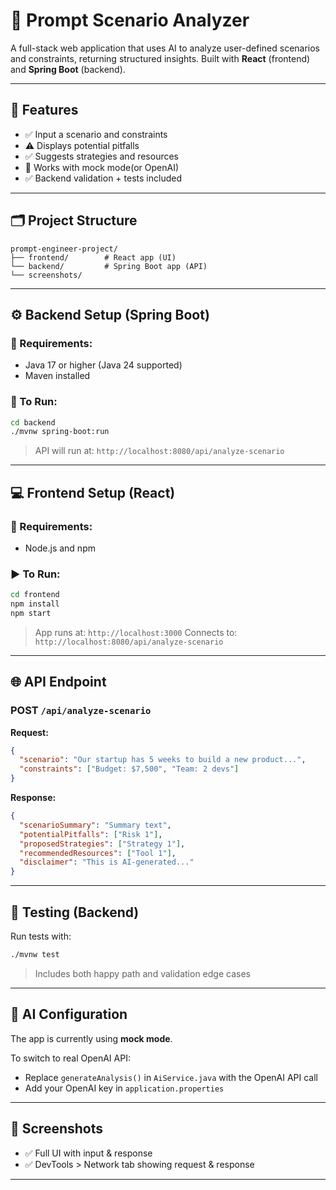 # 🚀 Prompt Scenario Analyzer

A full-stack web application that uses AI to analyze user-defined scenarios and constraints, returning structured insights. Built with **React** (frontend) and **Spring Boot** (backend).

---

## 🧩 Features
- ✅ Input a scenario and constraints
- ⚠️ Displays potential pitfalls
- ✅ Suggests strategies and resources
- 🧠 Works with mock mode(or OpenAI)
- ✅ Backend validation + tests included

---

## 🗂️ Project Structure
```
prompt-engineer-project/
├── frontend/        # React app (UI)
└── backend/         # Spring Boot app (API)
└── screenshots/         
```

---

## ⚙️ Backend Setup (Spring Boot)

### 🔧 Requirements:
- Java 17 or higher (Java 24 supported)
- Maven installed

### 🔌 To Run:
```bash
cd backend
./mvnw spring-boot:run
```
> API will run at: `http://localhost:8080/api/analyze-scenario`

---

## 💻 Frontend Setup (React)

### 🔧 Requirements:
- Node.js and npm

### ▶️ To Run:
```bash
cd frontend
npm install
npm start
```
> App runs at: `http://localhost:3000`
> Connects to: `http://localhost:8080/api/analyze-scenario`

---

## 🌐 API Endpoint

### POST `/api/analyze-scenario`
**Request:**
```json
{
  "scenario": "Our startup has 5 weeks to build a new product...",
  "constraints": ["Budget: $7,500", "Team: 2 devs"]
}
```
**Response:**
```json
{
  "scenarioSummary": "Summary text",
  "potentialPitfalls": ["Risk 1"],
  "proposedStrategies": ["Strategy 1"],
  "recommendedResources": ["Tool 1"],
  "disclaimer": "This is AI-generated..."
}
```

---

## 🧪 Testing (Backend)

Run tests with:
```bash
./mvnw test
```
> Includes both happy path and validation edge cases

---

## 🧠 AI Configuration

The app is currently using **mock mode**.

To switch to real OpenAI API:
- Replace `generateAnalysis()` in `AiService.java` with the OpenAI API call
- Add your OpenAI key in `application.properties`

---

## 📸 Screenshots 
- ✅ Full UI with input & response
- ✅ DevTools > Network tab showing request & response

---
